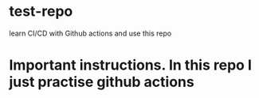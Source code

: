 # test-repo
learn CI/CD with Github actions and use this repo

# Important instructions. In this repo I just practise github actions
